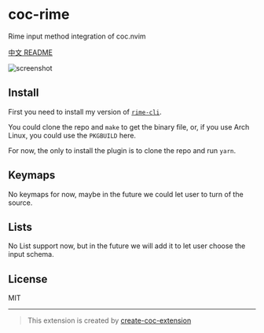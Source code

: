 # coc-rime

Rime input method integration of coc.nvim

[中文 README](https://github.com/tonyfettes/coc-rime/blob/master/README.zh_cn.md)

![screenshot](https://user-images.githubusercontent.com/29998228/95216680-f1974680-0824-11eb-94cb-83a8d9a5b59d.gif)

## Install

First you need to install my version of [`rime-cli`](https://github.com/tonyfettes/rime-cli).

You could clone the repo and `make` to get the binary file,
or, if you use Arch Linux, you could use the `PKGBUILD` here.

For now, the only to install the plugin is to clone the repo and run `yarn`.

## Keymaps

No keymaps for now, maybe in the future we could let
user to turn of the source.

## Lists

No List support now, but in the future we will add it to
let user choose the input schema.

## License

MIT

---

> This extension is created by [create-coc-extension](https://github.com/fannheyward/create-coc-extension)

